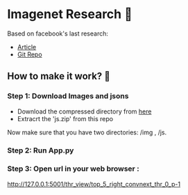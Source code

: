 # Imagenet Research 🌅

Based on facebook's last research:
-  [Article](https://arxiv.org/pdf/2201.03545v1.pdf) 
- [Git Repo](https://github.com/rwightman/pytorch-image-models) 

## How to make it work?  💫

### Step 1: Download Images and jsons  
- Download the compressed directory from [here](https://drive.google.com/file/d/14rMJ5ROnYgopVeEtXZCTzzWxmGSBw5Vd/view?usp=sharing)  
- Extracrt the 'js.zip' from this repo  
  
Now make sure that you have two directories: /img , /js.

### Step 2: Run App.py  
### Step 3: Open url in your web browser :  
http://127.0.0.1:5001/thr_view/top_5_right_convnext_thr_0_p-1
